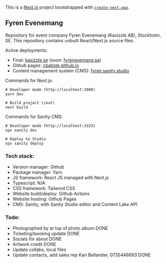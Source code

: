 This is a [Next.js](https://nextjs.org/) project bootstrapped with [`create-next-app`](https://github.com/vercel/next.js/tree/canary/packages/create-next-app).

## Fyren Evenemang

Repository for event company Fyren Evenemang (Kasizzle AB), Stockholm, SE.
This repository contains unbuilt React/Next.js source files.

Active deployments:
- Final: [kasizzle.se](https://kasizzle.se) (soon: [fyrenevemang.se](https://fyrenevenemang.se))
- Github pages: [cbatiste.github.io](https://cbatiste.github.io)
- Content management system (CMS): [fyren.sanity.studio](https://fyren.sanity.studio)

Commands for Next.js:
```
# Developer mode (http://localhost:3000)
yarn dev

# Build project (/out)
next build
```

Commands for Sanity CMS:
```
# Developer mode (http://localhost:3333)
npx sanity dev

# Deploy to Studio
npx sanity deploy
```

### Tech stack:

- Version manager: Github
- Package manager: Yarn
- JS framework: React JS managed with Next.js
- Typescript: N/A
- CSS framework: Tailwind CSS
- Website build/deploy: Github Actions
- Website hosting: Github Pages
- CMS: Sanity, with Sanity Studio editor and Content Lake API

### Todo:

- Photographed by at top of photo album DONE
- Ticketing/booking update DONE
- Socials for about DONE
- Artwork credit DONE
- Update collabs, local files
- Update contacts, add sales rep Karl Bellander, 0735446693 DONE